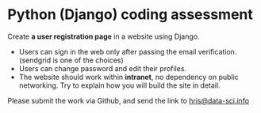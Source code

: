 **<h1>Python (Django) coding assessment</h1>**

Create **a user registration page** in a website using Django.
- Users can sign in the web only after passing the email verification. (sendgrid is one of the choices)
- Users can change password and edit their profiles.
- The website should work within **intranet**, no dependency on public networking. Try to explain how you will build the site in detail. 


Please submit the work via Github, and send the link to hris@data-sci.info 
